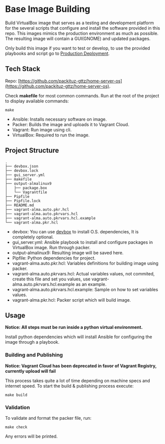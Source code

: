 # Base Image Building

Build VirtualBox image that serves as a testing and development platform for
the several scripts that configure and install the software provided in this repo.
This images mimics the production environment as much as possible. The resulting
image will contain a GUI(GNOME) and updated packages.

Only build this image if you want to test or develop, to use the provided playbooks
and script go to [Production Deployment](production_deployment.md).

## Tech Stack

Repo: [https://github.com/packituz-gttz/home-server-os](https://github.com/packituz-gttz/home-server-os).

Check **makefile** for most common commands. Run at the root of the project to display available commands:
```shell
make
```

* Ansible: Installs necessary software on image.
* Packer: Builds the image and uploads it to Vagrant Cloud.
* Vagrant: Run image using cli.
* VirtualBox: Required to run the image.

## Project Structure
```text
.
├── devbox.json
├── devbox.lock
├── gui_server.yml
├── makefile
├── output-almalinux9
│   ├── package.box
│   └── Vagrantfile
├── Pipfile
├── Pipfile.lock
├── README.md
├── vagrant-alma.auto.pkr.hcl
├── vagrant-alma.auto.pkrvars.hcl
├── vagrant-alma.auto.pkrvars.hcl.example
└── vagrant-alma.pkr.hcl
```

* devbox: You can use [devbox](https://www.jetify.com/devbox) to install O.S. dependencies, It is completely optional.
* gui_server.yml: Ansible playbook to install and configure packages in VirtualBox image. Run through packer.
* output-almalinux9: Resulting image will be saved here.
* Pipfile: Python dependencies for project.
* vagrant-alma.auto.pkr.hcl: Variables definitions for building image using packer.
* vagrant-alma.auto.pkrvars.hcl: Actual variables values, not commited, create this file and set you values, use vagrant-alma.auto.pkrvars.hcl.example as an example.
* vagrant-alma.auto.pkrvars.hcl.example: Sample on how to set variables values.
* vagrant-alma.pkr.hcl: Packer script which will build image.


## Usage
**Notice: All steps must be run inside a python virtual environment.**

Install python dependencies which will install Ansible for configuring the image through a playbook.

### Building and Publishing

**Notice: Vagrant Cloud has been deprecated in favor of Vagrant Registry, currently upload will fail**


This process takes quite a lot of time depending on machine specs and internet speed.
To start the build & publishing process execute:
```shell
make build
```

### Validation

To validate and format the packer file, run:
```shell
make check
```
Any errors will be printed.